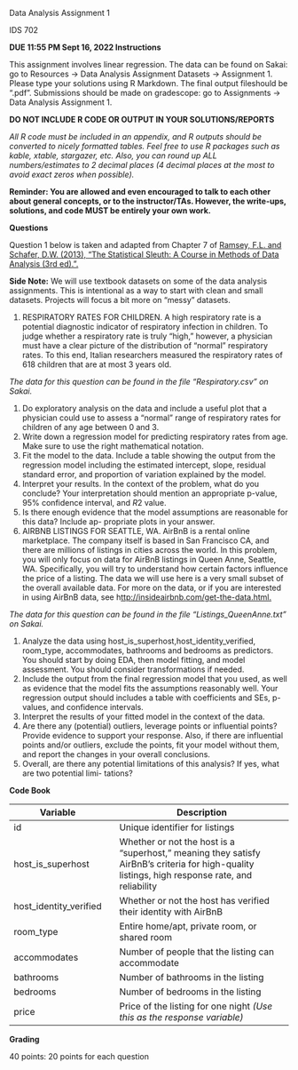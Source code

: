 
Data Analysis Assignment 1

IDS 702

**DUE 11:55 PM Sept 16, 2022 Instructions**

This assignment involves linear regression. The data can be found on Sakai: go to Resources → Data Analysis Assignment Datasets → Assignment 1. Please type your solutions using R Markdown. The final output fileshould be “.pdf”. Submissions should be made on gradescope: go to Assignments → Data Analysis Assignment 1.

**DO NOT INCLUDE R CODE OR OUTPUT IN YOUR SOLUTIONS/REPORTS** 

*All R code must be included in an appendix, and R outputs should be converted to nicely formatted tables. Feel free to use R packages such as kable, xtable, stargazer, etc. Also, you can round up ALL numbers/estimates to 2 decimal places (4 decimal places at the most to avoid exact zeros when possible).*

**Reminder: You are allowed and even encouraged to talk to each other about general concepts, or to the instructor/TAs. However, the write-ups, solutions, and code MUST be entirely your own work.**


**Questions**


Question 1 below is taken and adapted from Chapter 7 of [Ramsey, F.L. and Schafer, D.W. (2013), “The Statistical Sleuth: A Course in Methods of Data Analysis (3rd ed).”.](https://www.amazon.com/Statistical-Sleuth-Course-Methods-Analysis/dp/1133490670)

**Side Note:** We will use textbook datasets on some of the data analysis assignments. This is intentional as a way to start with clean and small datasets. Projects will focus a bit more on “messy” datasets.

1. RESPIRATORY RATES FOR CHILDREN. A high respiratory rate is a potential diagnostic indicator of respiratory infection in children. To judge whether a respiratory rate is truly “high,” however, a physician must have a clear picture of the distribution of “normal” respiratory rates. To this end, Italian researchers measured the respiratory rates of 618 children that are at most 3 years old.

*The data for this question can be found in the file “Respiratory.csv” on Sakai.*

1. Do exploratory analysis on the data and include a useful plot that a physician could use to assess a “normal” range of respiratory rates for children of any age between 0 and 3.
2. Write down a regression model for predicting respiratory rates from age. Make sure to use the right mathematical notation.
3. Fit the model to the data. Include a table showing the output from the regression model including the estimated intercept, slope, residual standard error, and proportion of variation explained by the model.
4. Interpret your results. In the context of the problem, what do you conclude? Your interpretation should mention an appropriate p-value, 95% confidence interval, and *R*2 value.
5. Is there enough evidence that the model assumptions are reasonable for this data? Include ap- propriate plots in your answer.
6. AIRBNB LISTINGS FOR SEATTLE, WA. AirBnB is a rental online marketplace. The company itself is based in San Francisco CA, and there are millions of listings in cities across the world. In this problem, you will only focus on data for AirBnB listings in Queen Anne, Seattle, WA. Specifically, you will try to understand how certain factors influence the price of a listing. The data we will use here is a very small subset of the overall available data. For more on the data, or if you are interested in using AirBnB data, see h[ttp://insideairbnb.com/get-the-data.html.](http://insideairbnb.com/get-the-data.html)

*The data for this question can be found in the file “Listings\_QueenAnne.txt” on Sakai.*

1. Analyze the data using host\_is\_superhost,host\_identity\_verified, room\_type, accommodates, bathrooms and bedrooms as predictors. You should start by doing EDA, then model fitting, and model assessment. You should consider transformations if needed.
1. Include the output from the final regression model that you used, as well as evidence that the model fits the assumptions reasonably well. Your regression output should includes a table with coefficients and SEs, p-values, and confidence intervals.
1. Interpret the results of your fitted model in the context of the data.
1. Are there any (potential) outliers, leverage points or influential points? Provide evidence to support your response. Also, if there are influential points and/or outliers, exclude the points, fit your model without them, and report the changes in your overall conclusions.
1. Overall, are there any potential limitations of this analysis? If yes, what are two potential limi- tations?

**Code Book**



| Variable                 |      | Description                                                  |
| ------------------------ | :--- | ------------------------------------------------------------ |
| id                       |      | Unique identifier for listings                               |
| host\_is\_superhost      |      | Whether or not the host is a “superhost,” meaning they satisfy AirBnB’s criteria for high-quality listings, high response rate, and  reliability                               |
| host\_identity\_verified |      | Whether or not the host has verified their identity with AirBnB   |
| room\_type               |      | Entire home/apt, private room, or shared room                |
| accommodates             |      | Number of people that the listing can accommodate            |
| bathrooms                |      | Number of bathrooms in the listing                           |
| bedrooms                 |      | Number of bedrooms in the listing                            |
| price                    |      | Price of the listing for one night *(Use this as the response variable)*  |


**Grading**  

40 points: 20 points for each question 

